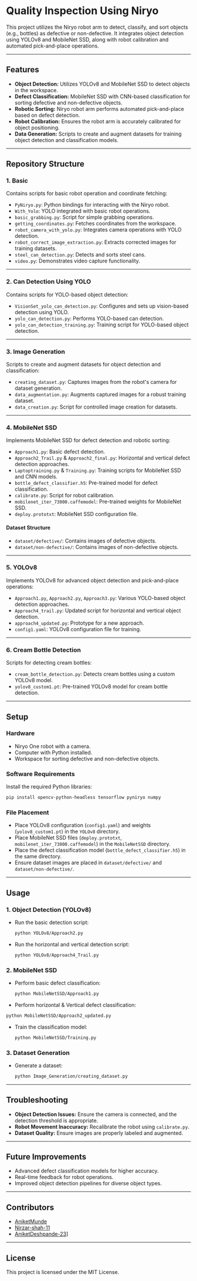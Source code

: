 # **Quality Inspection Using Niryo**

This project utilizes the Niryo robot arm to detect, classify, and sort objects (e.g., bottles) as defective or non-defective. It integrates object detection using YOLOv8 and MobileNet SSD, along with robot calibration and automated pick-and-place operations.

---

## **Features**

- **Object Detection:** Utilizes YOLOv8 and MobileNet SSD to detect objects in the workspace.
- **Defect Classification:** MobileNet SSD with CNN-based classification for sorting defective and non-defective objects.
- **Robotic Sorting:** Niryo robot arm performs automated pick-and-place based on defect detection.
- **Robot Calibration:** Ensures the robot arm is accurately calibrated for object positioning.
- **Data Generation:** Scripts to create and augment datasets for training object detection and classification models.

---

## **Repository Structure**

### **1. Basic**

Contains scripts for basic robot operation and coordinate fetching:

- `PyNiryo.py`: Python bindings for interacting with the Niryo robot.
- `With_Yolo`: YOLO integrated with basic robot operations.
- `basic_grabbing.py`: Script for simple grabbing operations.
- `getting_coordinates.py`: Fetches coordinates from the workspace.
- `robot_camera_with_yolo.py`: Integrates camera operations with YOLO detection.
- `robot_correct_image_extraction.py`: Extracts corrected images for training datasets.
- `steel_can_detection.py`: Detects and sorts steel cans.
- `video.py`: Demonstrates video capture functionality.

---

### **2. Can Detection Using YOLO**

Contains scripts for YOLO-based object detection:

- `VisionSet_yolo_can_detection.py`: Configures and sets up vision-based detection using YOLO.
- `yolo_can_detection.py`: Performs YOLO-based can detection.
- `yolo_can_detection_training.py`: Training script for YOLO-based object detection.

---

### **3. Image Generation**

Scripts to create and augment datasets for object detection and classification:

- `creating_dataset.py`: Captures images from the robot's camera for dataset generation.
- `data_augmentation.py`: Augments captured images for a robust training dataset.
- `data_creation.py`: Script for controlled image creation for datasets.

---

### **4. MobileNet SSD**

Implements MobileNet SSD for defect detection and robotic sorting:

- `Approach1.py`: Basic defect detection.
- `Approach2_Trail.py` & `Approach2_final.py`: Horizontal and vertical defect detection approaches.
- `Laptoptraining.py` & `Training.py`: Training scripts for MobileNet SSD and CNN models.
- `bottle_defect_classifier.h5`: Pre-trained model for defect classification.
- `calibrate.py`: Script for robot calibration.
- `mobilenet_iter_73000.caffemodel`: Pre-trained weights for MobileNet SSD.
- `deploy.prototxt`: MobileNet SSD configuration file.

#### **Dataset Structure**

- `dataset/defective/`: Contains images of defective objects.
- `dataset/non-defective/`: Contains images of non-defective objects.

---

### **5. YOLOv8**

Implements YOLOv8 for advanced object detection and pick-and-place operations:

- `Approach1.py`, `Approach2.py`, `Approach3.py`: Various YOLO-based object detection approaches.
- `Approach4_trail.py`: Updated script for horizontal and vertical object detection.
- `approach4_updated.py`: Prototype for a new approach.
- `config1.yaml`: YOLOv8 configuration file for training.

---

### **6. Cream Bottle Detection**

Scripts for detecting cream bottles:

- `cream_bottle_detection.py`: Detects cream bottles using a custom YOLOv8 model.
- `yolov8_custom1.pt`: Pre-trained YOLOv8 model for cream bottle detection.

---

## **Setup**

### **Hardware**

- Niryo One robot with a camera.
- Computer with Python installed.
- Workspace for sorting defective and non-defective objects.

### **Software Requirements**

Install the required Python libraries:

```bash
pip install opencv-python-headless tensorflow pyniryo numpy
```

### **File Placement**

- Place YOLOv8 configuration (`config1.yaml`) and weights (`yolov8_custom1.pt`) in the `YOLOv8` directory.
- Place MobileNet SSD files (`deploy.prototxt`, `mobilenet_iter_73000.caffemodel`) in the `MobileNetSSD` directory.
- Place the defect classification model (`bottle_defect_classifier.h5`) in the same directory.
- Ensure dataset images are placed in `dataset/defective/` and `dataset/non-defective/`.

---

## **Usage**

### **1. Object Detection (YOLOv8)**

- Run the basic detection script:
  ```bash
  python YOLOv8/Approach2.py
  ```
- Run the horizontal and vertical detection script:
  ```bash
  python YOLOv8/Approach4_Trail.py
  ```

### **2. MobileNet SSD**

- Perform basic defect classification:
  ```bash
  python MobileNetSSD/Approach1.py
  ```
 - Perform horizontal & Vertical defect classification:
  ```bash
  python MobileNetSSD/Approach2_updated.py
  ``` 
- Train the classification model:
  ```bash
  python MobileNetSSD/Training.py
  ```

### **3. Dataset Generation**

- Generate a dataset:
  ```bash
  python Image_Generation/creating_dataset.py
  ```

---

## **Troubleshooting**

- **Object Detection Issues:** Ensure the camera is connected, and the detection threshold is appropriate.
- **Robot Movement Inaccuracy:** Recalibrate the robot using `calibrate.py`.
- **Dataset Quality:** Ensure images are properly labeled and augmented.

---

## **Future Improvements**

- Advanced defect classification models for higher accuracy.
- Real-time feedback for robot operations.
- Improved object detection pipelines for diverse object types.

---

## **Contributors**

- [AniketMunde](https://github.com/AniketMunde)
- [Nirzar-shah-11](https://github.com/Nirzar-shah-11)
- [AniketDeshpande-23](https://github.com/AniketDeshpande-23)]

---

## **License**

This project is licensed under the MIT License.

